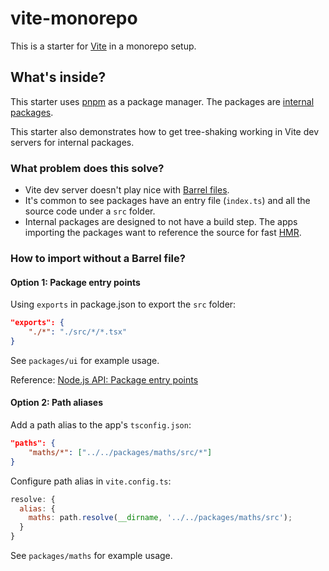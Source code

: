 # vite-monorepo

This is a starter for [Vite](https://vitejs.dev/) in a monorepo setup.

## What's inside?

This starter uses [pnpm](https://pnpm.io/) as a package manager. The packages are [internal packages](https://turbo.build/repo/docs/handbook/sharing-code/internal-packages).

This starter also demonstrates how to get tree-shaking working in Vite dev servers for internal packages.

### What problem does this solve?

- Vite dev server doesn't play nice with [Barrel files](https://petermekhaeil.com/til/js-barrel-files/).
- It's common to see packages have an entry file (`index.ts`) and all the source code under a `src` folder.
- Internal packages are designed to not have a build step. The apps importing the packages want to reference the source for fast [HMR](https://vitejs.dev/guide/features.html#hot-module-replacement).

### How to import without a Barrel file?

#### Option 1: Package entry points

Using `exports` in package.json to export the `src` folder:

```json
"exports": {
    "./*": "./src/*/*.tsx"
}
```

See `packages/ui` for example usage.

Reference: [Node.js API: Package entry points](https://nodejs.org/api/packages.html#package-entry-points)

#### Option 2: Path aliases

Add a path alias to the app's `tsconfig.json`:

```json
"paths": {
    "maths/*": ["../../packages/maths/src/*"]
}
```

Configure path alias in `vite.config.ts`:

```js
resolve: {
  alias: {
    maths: path.resolve(__dirname, '../../packages/maths/src');
  }
}
```

See `packages/maths` for example usage.
